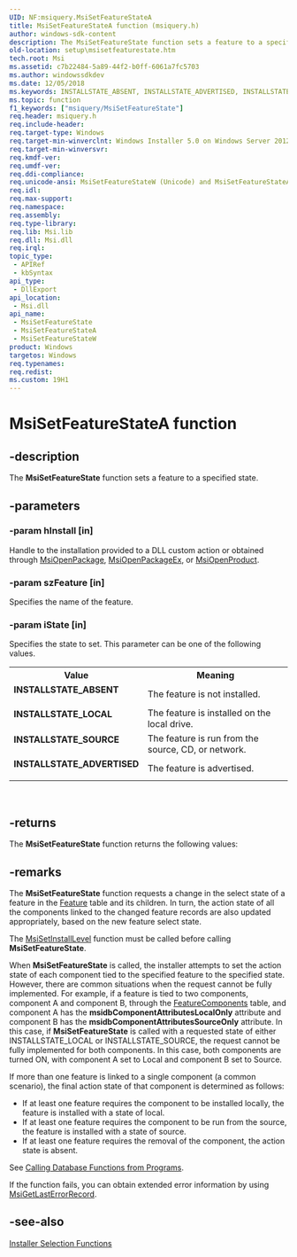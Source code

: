 ```yaml
---
UID: NF:msiquery.MsiSetFeatureStateA
title: MsiSetFeatureStateA function (msiquery.h)
author: windows-sdk-content
description: The MsiSetFeatureState function sets a feature to a specified state.
old-location: setup\msisetfeaturestate.htm
tech.root: Msi
ms.assetid: c7b22484-5a89-44f2-b0ff-6061a7fc5703
ms.author: windowssdkdev
ms.date: 12/05/2018
ms.keywords: INSTALLSTATE_ABSENT, INSTALLSTATE_ADVERTISED, INSTALLSTATE_LOCAL, INSTALLSTATE_SOURCE, MsiSetFeatureState, MsiSetFeatureState function, MsiSetFeatureStateA, MsiSetFeatureStateW, _msi_msisetfeaturestate, msiquery/MsiSetFeatureState, msiquery/MsiSetFeatureStateA, msiquery/MsiSetFeatureStateW, setup.msisetfeaturestate
ms.topic: function
f1_keywords: ["msiquery/MsiSetFeatureState"]
req.header: msiquery.h
req.include-header: 
req.target-type: Windows
req.target-min-winverclnt: Windows Installer 5.0 on Windows Server 2012, Windows 8, Windows Server 2008 R2 or Windows 7. Windows Installer 4.0 or Windows Installer 4.5 on   Windows Server 2008 or Windows Vista. Windows Installer on Windows Server 2003 or Windows XP
req.target-min-winversvr: 
req.kmdf-ver: 
req.umdf-ver: 
req.ddi-compliance: 
req.unicode-ansi: MsiSetFeatureStateW (Unicode) and MsiSetFeatureStateA (ANSI)
req.idl: 
req.max-support: 
req.namespace: 
req.assembly: 
req.type-library: 
req.lib: Msi.lib
req.dll: Msi.dll
req.irql: 
topic_type:
 - APIRef
 - kbSyntax
api_type:
 - DllExport
api_location:
 - Msi.dll
api_name:
 - MsiSetFeatureState
 - MsiSetFeatureStateA
 - MsiSetFeatureStateW
product: Windows
targetos: Windows
req.typenames: 
req.redist: 
ms.custom: 19H1
---
```


# MsiSetFeatureStateA function


## -description


The 
<b>MsiSetFeatureState</b> function sets a feature to a specified state.


## -parameters




### -param hInstall [in]

Handle to the installation provided to a DLL custom action or obtained through <a href="https://docs.microsoft.com/windows/desktop/api/msi/nf-msi-msiopenpackagea">MsiOpenPackage</a>, <a href="https://docs.microsoft.com/windows/desktop/api/msi/nf-msi-msiopenpackageexa">MsiOpenPackageEx</a>, or <a href="https://docs.microsoft.com/windows/desktop/api/msi/nf-msi-msiopenproducta">MsiOpenProduct</a>.


### -param szFeature [in]

Specifies the name of the feature.


### -param iState [in]

Specifies the state to set. This parameter can be one of the following values.

<table>
<tr>
<th>Value</th>
<th>Meaning</th>
</tr>
<tr>
<td width="40%"><a id="INSTALLSTATE_ABSENT"></a><a id="installstate_absent"></a><dl>
<dt><b>INSTALLSTATE_ABSENT</b></dt>
</dl>
</td>
<td width="60%">
The feature is not installed.

</td>
</tr>
<tr>
<td width="40%"><a id="INSTALLSTATE_LOCAL"></a><a id="installstate_local"></a><dl>
<dt><b>INSTALLSTATE_LOCAL</b></dt>
</dl>
</td>
<td width="60%">
The feature is installed on the local drive.

</td>
</tr>
<tr>
<td width="40%"><a id="INSTALLSTATE_SOURCE"></a><a id="installstate_source"></a><dl>
<dt><b>INSTALLSTATE_SOURCE</b></dt>
</dl>
</td>
<td width="60%">
The feature is run from the source, CD, or network.

</td>
</tr>
<tr>
<td width="40%"><a id="INSTALLSTATE_ADVERTISED"></a><a id="installstate_advertised"></a><dl>
<dt><b>INSTALLSTATE_ADVERTISED</b></dt>
</dl>
</td>
<td width="60%">
The feature is advertised.

</td>
</tr>
</table>
 


## -returns



The 
<b>MsiSetFeatureState</b> function returns the following values:




## -remarks



The 
<b>MsiSetFeatureState</b> function requests a change in the select state of a feature in the 
<a href="https://docs.microsoft.com/windows/desktop/Msi/feature-table">Feature</a> table and its children. In turn, the action state of all the components linked to the changed feature records are also updated appropriately, based on the new feature select state.

The 
<a href="https://docs.microsoft.com/windows/desktop/api/msiquery/nf-msiquery-msisetinstalllevel">MsiSetInstallLevel</a> function must be called before calling 
<b>MsiSetFeatureState</b>.

When <b>MsiSetFeatureState</b> is called, the installer attempts to set the action state of each component tied to the specified feature to the specified state. However, there are common situations when the request cannot be fully implemented. For example, if a feature is tied to two components, component A and component B, through the <a href="https://docs.microsoft.com/windows/desktop/Msi/featurecomponents-table">FeatureComponents</a> table, and component A has the <b>msidbComponentAttributesLocalOnly</b> attribute and component B has the <b>msidbComponentAttributesSourceOnly</b> attribute. In this case, if <b>MsiSetFeatureState</b> is called with a requested state of either INSTALLSTATE_LOCAL or INSTALLSTATE_SOURCE, the request cannot be fully implemented for both components. In this case, both components are turned ON, with component A set to Local and component B set to Source.

If more than one feature is linked to a single component (a common scenario), the final action state of that component is determined as follows:

<ul>
<li>If at least one feature requires the component to be installed locally, the feature is installed with a state of local.</li>
<li>If at least one feature requires the component to be run from the source, the feature is installed with a state of source.</li>
<li>If at least one feature requires the removal of the component, the action state is absent.</li>
</ul>
See 
<a href="https://docs.microsoft.com/windows/desktop/Msi/calling-database-functions-from-programs">Calling Database Functions from Programs</a>.

If the function fails, you can obtain extended error information by using <a href="https://docs.microsoft.com/windows/desktop/api/msiquery/nf-msiquery-msigetlasterrorrecord">MsiGetLastErrorRecord</a>.




## -see-also




<a href="https://docs.microsoft.com/windows/desktop/Msi/database-functions">Installer Selection Functions</a>
 

 

